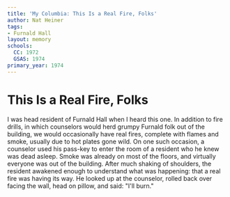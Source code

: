 ```yaml
---
title: 'My Columbia: This Is a Real Fire, Folks'
author: Nat Heiner
tags:
- Furnald Hall
layout: memory
schools:
  CC: 1972
  GSAS: 1974
primary_year: 1974
---
```

# This Is a Real Fire, Folks

I was head resident of Furnald Hall when I heard this one. In addition to fire drills, in which counselors would herd grumpy Furnald folk out of the building, we would occasionally have real fires, complete with flames and smoke, usually due to hot plates gone wild. On one such occasion, a counselor used his pass-key to enter the room of a resident who he knew was dead asleep. Smoke was already on most of the floors, and virtually everyone was out of the building. After much shaking of shoulders, the resident awakened enough to understand what was happening: that a real fire was having its way. He looked up at the counselor, rolled back over facing the wall, head on pillow, and said: "I'll burn."
